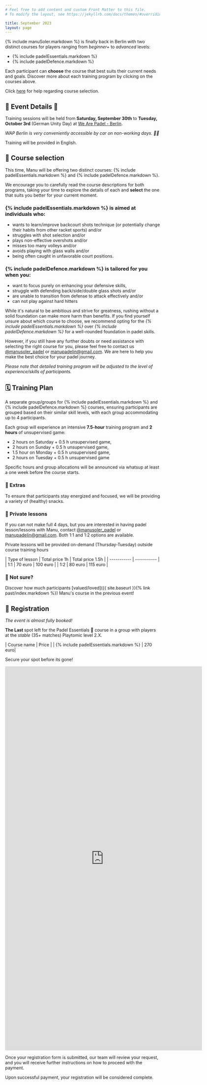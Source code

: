```yaml
---
# Feel free to add content and custom Front Matter to this file.
# To modify the layout, see https://jekyllrb.com/docs/themes/#overriding-theme-defaults

title: September 2023
layout: page
---
```


{% include manuSoler.markdown %} is finally back in Berlin with two distinct courses for players ranging from *beginner+* to *advanced* levels:

- {% include padelEssentials.markdown %}
- {% include padelDefence.markdown %}

Each participant can **choose** the course that best suits their current needs and goals. Discover more about each training program by clicking on the courses above.

Click [here](#-course-selection) for help regarding course selection.

## 📅 Event Details 📍

Training sessions will be held from **Saturday, September 30th** to **Tuesday, October 3rd** (German Unity Day)
at <a href="https://wearepadel.com/de/berlin" target="_blank">We Are Padel - Berlin</a>.

*WAP Berlin is very conveniently accessible by car on non-working days. 🚗🎾*

Training will be provided in English. 

## 🔀 Course selection

This time, Manu will be offering two distinct courses: {% include padelEssentials.markdown %} and {% include padelDefence.markdown %}. 

We encourage you to carefully read the course descriptions for both programs, taking your time to explore the details of each
and **select** the one that suits you better for your current moment.

### {% include padelEssentials.markdown %} is aimed at individuals who:
- wants to learn/improve backcourt shots technique (or potentially change their habits from other racket sports) and/or
- struggles with shot selection and/or
- plays non-effective overshots and/or
- misses too many volleys and/or
- avoids playing with glass walls and/or
- being often caught in unfavorable court positions.

### {% include padelDefence.markdown %} is tailored for you when you:
- want to focus purely on enhancing your defensive skills,
- struggle with defending back/side/double glass shots and/or
- are unable to transition from defense to attack effectively and/or
- can not play against hard hitters

While it's natural to be ambitious and strive for greatness, rushing without a solid foundation can make more harm than benefits.
If you find yourself unsure about which course to choose, we recommend opting for the *{% include padelEssentials.markdown %}* over *{% include padelDefence.markdown %}* for a well-rounded foundation in padel skills.

However, if you still have any further doubts or need assistance with selecting the right course for you, please feel free to contact us <a href="https://www.instagram.com/manusoler_padel" target="_blank">@manusoler_padel</a> or <a class="u-email" href="mailto:manupadelin@gmail.com">manupadelin@gmail.com</a>. We are here to help you make the best choice for your padel journey. 

*Please note that detailed training program will be adjusted to the level of experience/skills of participants.*

## 🗓️ Training Plan
A separate group/groups for {% include padelEssentials.markdown %} and {% include padelDefence.markdown %} courses, ensuring participants are grouped based on their similar skill levels, with each group accommodating up to 4 participants. 

Each group will experience an intensive **7.5-hour** training program and **2 hours** of unsupervised game:

- 2 hours on Saturday + 0.5 h unsupervised game,  
- 2 hours on Sunday + 0.5 h unsupervised game, 
- 1.5 hour on Monday + 0.5 h unsupervised game,
- 2 hours on Tuesday + 0.5 h unsupervised game 

Specific hours and group allocations will be announced via whatsup at least a one week before the course starts.

### 🎁 Extras

To ensure that participants stay energized and focused, we will be providing a variety of (healthy) snacks.

### 👥 Private lessons

If you can not make full 4 days, but you are interested in having padel lesson/lessons with Manu, contact <a href="https://www.instagram.com/manusoler_padel" target="_blank">@manusoler_padel</a> or <a class="u-email" href="mailto:manupadelin@gmail.com">manupadelin@gmail.com</a>. Both 1:1 and 1:2 options are available.

Private lessons will be provided on-demand (Thursday-Tuesday) outside course training hours

| Type of lesson     | Total price 1h | Total price 1.5h |
| -----------        | ----------- |
| 1:1         | 70 euro       | 100 euro       |
| 1:2         | 80 euro       | 115 euro       |

### 🤷‍ Not sure?
Discover how much participants [valued/loved]({{ site.baseurl }}{% link past/index.markdown %}) Manu's course in the previous event!

## 📝 Registration

<i>The event is almost fully booked!</i> 

<b>The Last </b> spot left for the Padel Essentials 🎯 course in a group with players at the _stable_ (35+ matches) Playtomic level 2.X.  

| Course name     | Price | 
| {% include padelEssentials.markdown %}         | 270 euro|

Secure your spot before its gone!

<iframe src="https://docs.google.com/forms/d/e/1FAIpQLSeWuq3xVjgVLYIdibTvKB8FcRWZUfzy31eXFjj2vwpx180rhQ/viewform?embedded=true" width="640" height="1250" frameborder="0" marginheight="0" marginwidth="0">Loading…</iframe>

Once your registration form is submitted, our team will review your request, and you will receive further instructions on how to proceed with the payment.

Upon successful payment, your registration will be considered complete.

